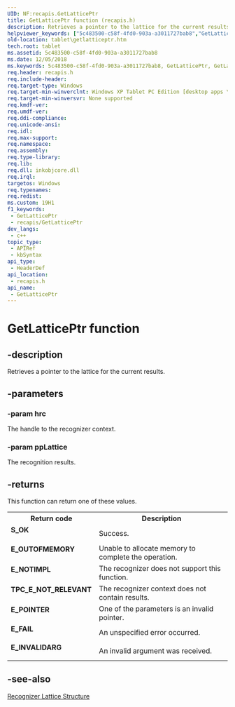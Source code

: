 ```yaml
---
UID: NF:recapis.GetLatticePtr
title: GetLatticePtr function (recapis.h)
description: Retrieves a pointer to the lattice for the current results.
helpviewer_keywords: ["5c483500-c58f-4fd0-903a-a3011727bab8","GetLatticePtr","GetLatticePtr function [Tablet PC]","recapis/GetLatticePtr","tablet.getlatticeptr"]
old-location: tablet\getlatticeptr.htm
tech.root: tablet
ms.assetid: 5c483500-c58f-4fd0-903a-a3011727bab8
ms.date: 12/05/2018
ms.keywords: 5c483500-c58f-4fd0-903a-a3011727bab8, GetLatticePtr, GetLatticePtr function [Tablet PC], recapis/GetLatticePtr, tablet.getlatticeptr
req.header: recapis.h
req.include-header: 
req.target-type: Windows
req.target-min-winverclnt: Windows XP Tablet PC Edition [desktop apps \| UWP apps]
req.target-min-winversvr: None supported
req.kmdf-ver: 
req.umdf-ver: 
req.ddi-compliance: 
req.unicode-ansi: 
req.idl: 
req.max-support: 
req.namespace: 
req.assembly: 
req.type-library: 
req.lib: 
req.dll: inkobjcore.dll
req.irql: 
targetos: Windows
req.typenames: 
req.redist: 
ms.custom: 19H1
f1_keywords:
 - GetLatticePtr
 - recapis/GetLatticePtr
dev_langs:
 - c++
topic_type:
 - APIRef
 - kbSyntax
api_type:
 - HeaderDef
api_location:
 - recapis.h
api_name:
 - GetLatticePtr
---
```


# GetLatticePtr function


## -description

Retrieves a pointer to the lattice for the current results.

## -parameters

### -param hrc

The handle to the recognizer context.

### -param ppLattice

The recognition results.

## -returns

This function can return one of these values.

<table>
<tr>
<th>Return code</th>
<th>Description</th>
</tr>
<tr>
<td width="40%">
<dl>
<dt><b>S_OK</b></dt>
</dl>
</td>
<td width="60%">
Success.

</td>
</tr>
<tr>
<td width="40%">
<dl>
<dt><b>E_OUTOFMEMORY</b></dt>
</dl>
</td>
<td width="60%">
Unable to allocate memory to complete the operation.

</td>
</tr>
<tr>
<td width="40%">
<dl>
<dt><b>E_NOTIMPL</b></dt>
</dl>
</td>
<td width="60%">
The recognizer does not support this function.

</td>
</tr>
<tr>
<td width="40%">
<dl>
<dt><b>TPC_E_NOT_RELEVANT</b></dt>
</dl>
</td>
<td width="60%">
The recognizer context does not contain results.

</td>
</tr>
<tr>
<td width="40%">
<dl>
<dt><b>E_POINTER</b></dt>
</dl>
</td>
<td width="60%">
One of the parameters is an invalid pointer.

</td>
</tr>
<tr>
<td width="40%">
<dl>
<dt><b>E_FAIL</b></dt>
</dl>
</td>
<td width="60%">
An unspecified error occurred.

</td>
</tr>
<tr>
<td width="40%">
<dl>
<dt><b>E_INVALIDARG</b></dt>
</dl>
</td>
<td width="60%">
An invalid argument was received.

</td>
</tr>
</table>

## -see-also

<a href="/windows/desktop/tablet/recognizer-lattice-structure">Recognizer Lattice Structure</a>